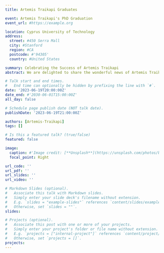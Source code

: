 ```yaml
---
title: Artemis Traikapi Graduates

event: Artemis Traikapi's PhD Graduation
event_url: #https://example.org

location: Cyprus University of Technology
address:
  street: #450 Serra Mall
  city: #Stanford
  region: #CA
  postcode: #'94305'
  country: #United States

summary: Celebrating the Success of Artemis Traikapi
abstract: We are delighted to share the wonderful news of Artemis Traikapi's successful completion of her PhD. This marks a significant accomplishment in Artemis's academic career, and we are immensely proud of her achievements. Artemis's research in neurorehabilitation using brain stimulation has been pivotal in expanding our knowledge and offering hope of non-pharmaceutical neurorehabilitation approaches. Her dissertation, titled "Gamma-Band Transcranial Magnetic Stimulation in Rehabilitation of Amnestic Mild Cognitive Impairment and Alzheimer’s Disease," has made profound contributions to the field, setting a benchmark for future research in the field. Throughout her tenure in our lab, Artemis has exemplified exceptional commitment, resilience, and intellectual rigor. Her innovative approach to research and her relentless pursuit of knowledge have not only contributed to her personal success but have also significantly enhanced our lab's academic culture. We have no doubt that Artemis will continue to make impactful contributions to her field and eagerly anticipate her future endeavors. As she embarks on the next phase of her career, we extend our warmest congratulations and best wishes.

# Talk start and end times.
#   End time can optionally be hidden by prefixing the line with `#`.
date: '2023-06-19T20:00:00Z'
date_end: #'2030-06-01T15:00:00Z'
all_day: false

# Schedule page publish date (NOT talk date).
publishDate: '2023-06-19T21:00:00Z'

authors: [Artemis-Traikapi]
tags: []

# Is this a featured talk? (true/false)
featured: false

image:
  caption: #'Image credit: [**Unsplash**](https://unsplash.com/photos/bzdhc5b3Bxs)'
  focal_point: Right

url_code: ''
url_pdf: ''
url_slides: ''
url_video: ''

# Markdown Slides (optional).
#   Associate this talk with Markdown slides.
#   Simply enter your slide deck's filename without extension.
#   E.g. `slides = "example-slides"` references `content/slides/example-slides.md`.
#   Otherwise, set `slides = ""`.
slides:

# Projects (optional).
#   Associate this post with one or more of your projects.
#   Simply enter your project's folder or file name without extension.
#   E.g. `projects = ["internal-project"]` references `content/project/deep-learning/index.md`.
#   Otherwise, set `projects = []`.
projects:
---
```

